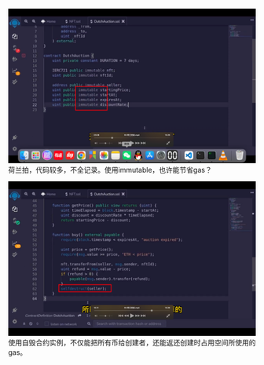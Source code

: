 ![](./img/2022-06-13-17-56-10.png)
荷兰拍，代码较多，不全记录。使用immutable，也许能节省gas？

![](./img/2022-06-13-17-52-35.png)      
使用自毁合约实例，不仅能把所有币给创建者，还能返还创建时占用空间所使用的gas。